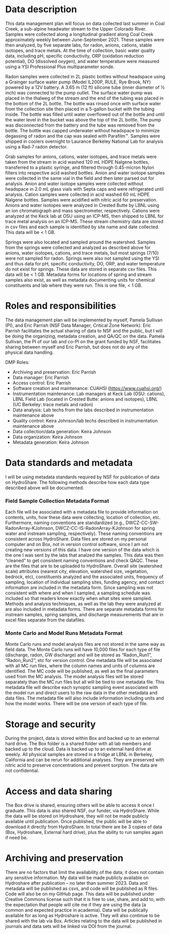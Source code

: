 # Data description
This data management plan will focus on data collected last summer in Coal Creek, a sub-alpine headwater stream to the Upper Colorado River. Samples were collected along a longitudinal gradient along Coal Creek approximately weekly between June-September 2021. These samples were then analyzed, by five separate labs, for radon, anions, cations, stable isotopes, and trace metals. At the time of collection, basic water quality data, including pH, specific conductivity, ORP (oxidation reduction potential), DO (dissolved oxygen), and water temperature were measured using a YSI Professional Plus multiparameter sonde. 

Radon samples were collected in 2L plastic bottles without headspace using a Grainger surface water pump (Model IL200P, RULE, Rye Brook, NY) powered by a 12V battery. A 3.65 m (12 ft) silicone tube (inner diameter of ½ inch) was connected to the pump outlet. The surface water pump was placed in the thalweg of the stream and the end of the tubing was placed in the bottom of the 2L bottle. The bottle was rinsed once with surface water from the collection site then placed in a 5-gallon bucket with the tubing inside. The bottle was filled until water overflowed out of the bottle and until the water level in the bucket was above the top of the 2L bottle. The pump was disconnected from the battery and the tube was removed from the bottle. The bottle was capped underwater without headspace to minimize degassing of radon and the cap was sealed with Parafilm™. Samples were shipped in coolers overnight to Laurance Berkeley National Lab for analysis using a Rad-7 radon detector.

Grab samples for anions, cations, water isotopes, and trace metals were taken from the stream in acid washed 120 mL HDPE Nalgene bottles, transferred to a plastic syringe, and filtered through 0.45-micron Nylon filters into respective acid washed bottles. Anion and water isotope samples were collected in the same vial in the field and then later parsed out for analysis. Anion and water isotope samples were collected without headspace in 2.0 mL glass vials with Septa caps and were refrigerated until analysis. Cation samples were collected in acid washed 60 mL HDPE Nalgene bottles. Samples were acidified with nitric acid for preservation. Anions and water isotopes were analyzed in Crested Butte by LBNL using an ion chromatograph and mass spectrometer, respectively. Cations were analyzed at the Keck lab at OSU using an ICP-MS, then shipped to LBNL for trace metal analysis on an ICP-MS. These stream chemistry data are stored in csv files and each sample is identified by site name and date collected. This data will be < 1 GB.

Springs were also located and sampled around the watershed. Samples from the springs were collected and analyzed as described above for anions, water isotopes, cations, and trace metals, but most springs (7/10) were not sampled for radon. Springs were also not sampled using the YSI and thus data for pH, specific conductivity, DO, ORP, and water temperature do not exist for springs. These data are stored in separate csv files. This data will be < 1 GB.
Metadata forms for locations of spring and stream samples also exist, as well as metadata documenting units for chemical constituents and lab where they were run. This is one file, < 1 GB.

# Roles and responsibilities
The data management plan will be implemented by myself, Pamela Sullivan (PI), and Eric Parrish (NSF Data Manager, Critical Zone Network). Eric Parrish facilitates the actual sharing of data to NSF and the public, but I will be doing the organizing, metadata creation, and QA/QC on the data. Pamela Sullivan, the PI of our lab and co-PI on the grant funded by NSF, facilitates sharing between myself and Eric Parrish, but does not do any of the physical data handling.

DMP Roles:
- Archiving and preservation: Eric Parrish 
- Data manager: Eric Parrish
- Access control: Eric Parrish
- Software creation and maintenance: CUAHSI (https://www.cuahsi.org/)
- Instrumentation maintenance: Lab managers at Keck Lab (OSU: cations), LBNL Field Lab (located in Crested Butte: anions and isotopes), LBNL (UC Berkeley: trace metals and radon)
- Data analysis: Lab techs from the labs described in instrumentation maintenance above
- Quality control: Keira Johnson/lab techs described in instrumentation maintenance above
- Data collection/data generation: Keira Johnson
- Data organization: Keira Johnson
- Metadata generation: Keira Johnson

# Data standards and metadata
I will be using metadata standards required by NSF for publication of data on HydroShare. The following methods describe how each data type described above will be documented.

### Field Sample Collection Metadata Format
Each file will be associated with a metadata file to provide information on contents, units, how these data were collecting, location of collection, etc. Furthermore, naming conventions are standardized (e.g., DWCZ-CC-SW-RadonArray-KJohnson, DWCZ-CC-IS-RadonArray-KJohnson for spring water and instream sampling, respectively). These naming conventions are consistent across HydroShare. Data files are stored on my personal computer and on Box, not in version control software, since I am not creating new versions of this data. I have one version of the data which is the one I was sent by the labs that analzed the samples. This data was then “cleaned” to get consistent naming conventions and check QAQC. These are the files that are to be uploaded to HydroShare. Overall site (watershed scale) attributes (nearest city, elevation, watershed size, vegetation, bedrock, etc), constituents analyzed and the associated units, frequency of sampling, location of individual sampling sites, funding agency, and contact information are included in the metadata form. Since sampling was not consistent with where and when I sampled, a sampling schedule was included so that readers know exactly when what sites were sampled. Methods and analysis techniques, as well as the lab they were analyzed at are also included in metadata forms. There are separate metadata forms for instream samples, spring samples, and discharge measurements that are in excel files separate from the datafiles. 

### Monte Carlo and Model Runs Metadata Format
Monte Carlo runs and model analysis files are not stored in the same way as field data. The Monte Carlo runs will have 10,000 files for each type of file (discharge, radon, GW discharge) and will be stored as “Radon_Run1”, “Radon_Run2”, etc for version control. One metadata file will be associated with all MC run files, where the column names and units of columns are identified. The MC code will be published, as well as the final parameters used from the MC analysis. The model analysis files will be stored separately than the MC run files but all will be tied to one metadata file. This metadata file will describe each synoptic sampling event associated with the model run and direct users to the raw data in the other metadata and data files. The metadata file will also include information including units and how the model works. There will be one version of each type of file.

# Storage and security
During the project, data is stored within Box and backed up to an external hard drive. The Box folder is a shared folder with all lab members and backed up to the cloud. Data is backed up to an external hard drive at  weekly. All physical samples are stored in a fridge at LBNL in Berkeley, California and can be rerun for additional analyses. They are preserved with nitric acid to preserve concentrations and prevent sorption. The data are not confidential.

# Access and data sharing
The Box drive is shared, ensuring others will be able to access it once I graduate. This data is also shared NSF, our funder, via HydroShare. While the data will be stored on Hydroshare, they will not be made publicly available until publication. Once published, the public will be able to download it directly from HydroShare. In total there are be 3 copies of data (Box, Hydroshare, External hard drive), plus the ability to run samples again if need be.

# Archiving and preservation
There are no factors that limit the availability of the data; it does not contain any sensitive information. My data will be made publicly available on Hydroshare after publication –  no later than summer 2023. Data and metadata will be published as csvs, and code will be published as R files. Code will also be on my GitHub page. This data will be published under Creative Commons license such that it is free to use, share, and add to, with the expectation that people will cite me if they are using the data (a common and expected practice in academia). Data will be publically available for as long as Hydroshare is active. They will also continue to be shared with the lab via Box. Articles relating to the data will be published in journals and data sets will be linked via DOI from the journal.
